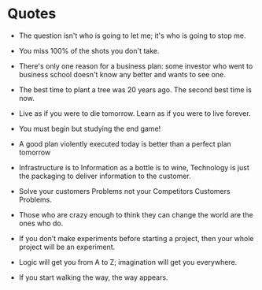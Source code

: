 # Quotes

- The question isn't who is going to let me; it's who is going to stop me.

- You miss 100% of the shots you don't take.

- There's only one reason for a business plan: some investor who went to business school doesn't know any better and wants to see one.

- The best time to plant a tree was 20 years ago. The second best time is now.

- Live as if you were to die tomorrow. Learn as if you were to live forever.

- You must begin but studying the end game!

- A good plan violently executed today is better than a perfect plan tomorrow

- Infrastructure is to Information as a bottle is to wine, Technology is just the packaging to deliver information to the customer.

- Solve your customers Problems not your Competitors Customers Problems.

- Those who are crazy enough to think they can change the world are the ones who do.

- If you don’t make experiments before starting a project, then your whole project will be an experiment.

- Logic will get you from A to Z; imagination will get you everywhere.

- If you start walking the way, the way appears.
